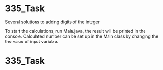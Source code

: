 # 335_Task

Several solutions to adding digits of the integer

To start the calculations, run Main.java, the result will be printed in the console.
Calculated number can be set up in the Main class by changing the the value of input variable.
# 335_Task

